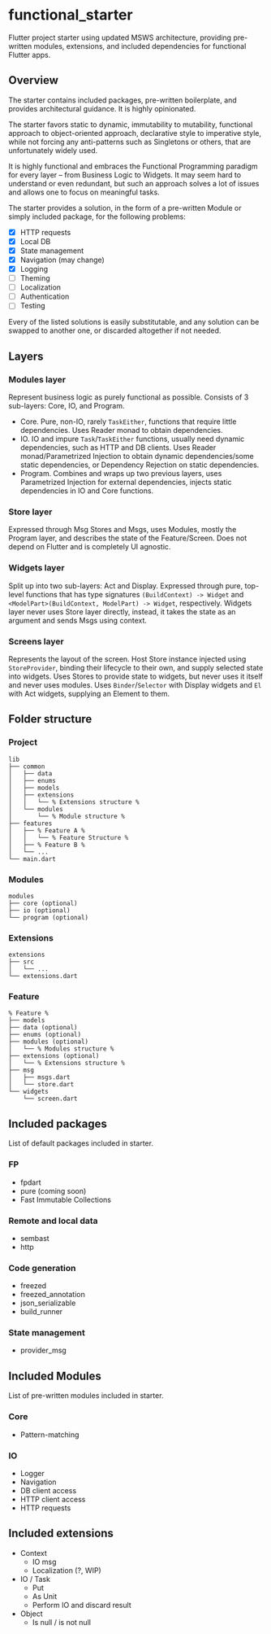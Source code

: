 # functional_starter

Flutter project starter using updated MSWS architecture, providing pre-written modules, extensions, and included dependencies for functional Flutter apps.

## Overview

The starter contains included packages, pre-written boilerplate, and provides architectural guidance. It is highly opinionated.

The starter favors static to dynamic, immutability to mutability, functional approach to object-oriented approach, declarative style to imperative style, while not forcing any anti-patterns such as Singletons or others, that are unfortunately widely used.

It is highly functional and embraces the Functional Programming paradigm for every layer – from Business Logic to Widgets. It may seem hard to understand or even redundant, but such an approach solves a lot of issues and allows one to focus on meaningful tasks.

The starter provides a solution, in the form of a pre-written Module or simply included package, for the following problems:
- [x] HTTP requests
- [x] Local DB
- [x] State management
- [x] Navigation (may change)
- [x] Logging
- [ ] Theming 
- [ ] Localization 
- [ ] Authentication 
- [ ] Testing

Every of the listed solutions is easily substitutable, and any solution can be swapped to another one, or discarded altogether if not needed. 

## Layers

### Modules layer

Represent business logic as purely functional as possible. Consists of 3 sub-layers: Core, IO, and Program. 
- Core. Pure, non-IO, rarely `TaskEither`, functions that require little dependencies. Uses Reader monad to obtain dependencies.
- IO. IO and impure `Task`/`TaskEither` functions, usually need dynamic dependencies, such as HTTP and DB clients. Uses Reader monad/Parametrized Injection to obtain dynamic dependencies/some static dependencies, or Dependency Rejection on static dependencies.
- Program. Combines and wraps up two previous layers, uses Parametrized Injection for external dependencies, injects static dependencies in IO and Core functions.

### Store layer

Expressed through Msg Stores and Msgs, uses Modules, mostly the Program layer, and describes the state of the Feature/Screen. Does not depend on Flutter and is completely UI agnostic.

### Widgets layer

Split up into two sub-layers: Act and Display. Expressed through pure, top-level functions that has type signatures `(BuildContext) -> Widget` and `<ModelPart>(BuildContext, ModelPart) -> Widget`, respectively. Widgets layer never uses Store layer directly, instead, it takes the state as an argument and sends Msgs using context.

### Screens layer

Represents the layout of the screen. Host Store instance injected using `StoreProvider`, binding their lifecycle to their own, and supply selected state into widgets. Uses Stores to provide state to widgets, but never uses it itself and never uses modules. Uses `Binder`/`Selector` with Display widgets and `El` with Act widgets, supplying an Element to them.

## Folder structure

### Project

```
lib
├── common
│   ├── data
│   ├── enums
│   ├── models
│   ├── extensions
│   │   └── % Extensions structure %
│   └── modules
│       └── % Module structure %
├── features
│   ├── % Feature A %
│   │   └── % Feature Structure %
│   ├── % Feature B %
│   └── ...
└── main.dart
```

### Modules

```
modules
├── core (optional)
├── io (optional)
└── program (optional)
```

### Extensions

```
extensions
├── src
│   └── ...
└── extensions.dart
```

### Feature

```
% Feature %
├── models
├── data (optional)
├── enums (optional)
├── modules (optional)
│   └── % Modules structure %
├── extensions (optional)
│   └── % Extensions structure %
├── msg
│   ├── msgs.dart
│   └── store.dart
└── widgets
    └── screen.dart
```

## Included packages

List of default packages included in starter.

### FP
* fpdart
* pure (coming soon)
* Fast Immutable Collections

### Remote and local data
* sembast
* http

### Code generation
* freezed
* freezed_annotation
* json_serializable
* build_runner

### State management
* provider_msg

## Included Modules

List of pre-written modules included in starter.

### Core

- Pattern-matching

### IO

- Logger
- Navigation
- DB client access
- HTTP client access
- HTTP requests

## Included extensions

- Context
    - IO msg
    - Localization (?, WIP)
- IO / Task
    - Put
    - As Unit
    - Perform IO and discard result 
- Object
    - Is null / is not null